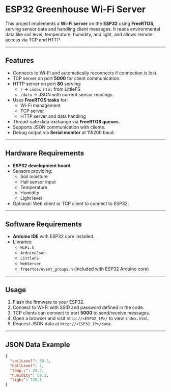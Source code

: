 # ESP32 Greenhouse Wi-Fi Server

This project implements a **Wi-Fi server** on the **ESP32** using **FreeRTOS**, serving sensor data and handling client messages. It reads environmental data like soil level, temperature, humidity, and light, and allows remote access via TCP and HTTP.

---

## Features

- Connects to Wi-Fi and automatically reconnects if connection is lost.
- TCP server on port **5000** for client communication.
- HTTP server on port **80** serving:
  - `/` → `index.html` from LittleFS
  - `/data` → JSON with current sensor readings.
- Uses **FreeRTOS tasks** for:
  - Wi-Fi management
  - TCP server
  - HTTP server and data handling
- Thread-safe data exchange via **FreeRTOS queues**.
- Supports JSON communication with clients.
- Debug output via **Serial monitor** at 115200 baud.

---

## Hardware Requirements

- **ESP32 development board**.
- Sensors providing:
  - Soil moisture
  - Hall sensor input
  - Temperature
  - Humidity
  - Light level
- Optional: Web client or TCP client to connect to ESP32.

---

## Software Requirements

- **Arduino IDE** with ESP32 core installed.
- Libraries:
  - `WiFi.h`
  - `ArduinoJson`
  - `LittleFS`
  - `WebServer`
  - `freertos/event_groups.h` (included with ESP32 Arduino core)

---

## Usage

1. Flash the firmware to your ESP32.
2. Connect to Wi-Fi with SSID and password defined in the code.
3. TCP clients can connect to port **5000** to send/receive messages.
4. Open a browser and visit `http://<ESP32_IP>/` to view `index.html`.
5. Request JSON data at `http://<ESP32_IP>/data`.

---

## JSON Data Example

```json
{
  "soilLevel": 50.3,
  "hallLevel": 1,
  "temp_c": 24.7,
  "humidity": 60.2,
  "light": 120.5
}
